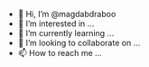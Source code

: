 - 👋 Hi, I’m @magdabdraboo
- 👀 I’m interested in ...
- 🌱 I’m currently learning ...
- 💞️ I’m looking to collaborate on ...
- 📫 How to reach me ...

<!---
magdabdraboo/magdabdraboo is a ✨ special ✨ repository because its `README.md` (this file) appears on your GitHub profile.
You can click the Preview link to take a look at your changes.
--->
